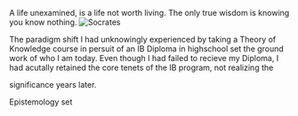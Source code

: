 A life unexamined, is a life not worth living. The only true wisdom is knowing you know nothing. ![Socrates](https://user-images.githubusercontent.com/92899817/144722803-953c4c95-d4dc-41cf-8275-3205c5ec350c.png)

The paradigm shift I had unknowingly experienced by taking a Theory of Knowledge course in persuit 
of an IB Diploma in highschool set the ground work of who I am today. Even though I had failed to 
recieve my Diploma, I had acutally retained the core tenets of the IB program, not realizing the 

significance years later. 

Epistemology set 

